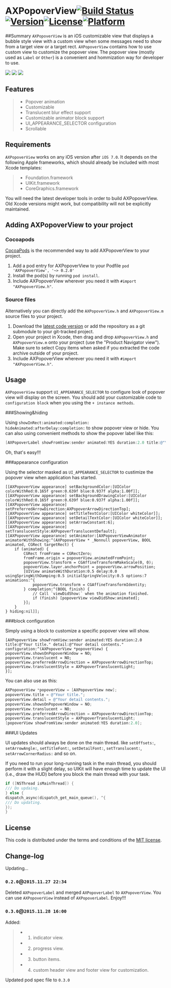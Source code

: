 

# AXPopoverView[![Build Status](https://travis-ci.org/devedbox/AXPopoverView.svg?branch=master)](https://travis-ci.org/devedbox/AXPopoverView)[![Version](https://img.shields.io/cocoapods/v/AXPopoverView.svg?style=flat)](http://cocoapods.org/pods/AXPopoverView)[![License](https://img.shields.io/cocoapods/l/AXPopoverView.svg?style=flat)](http://cocoapods.org/pods/AXPopoverView)[![Platform](https://img.shields.io/cocoapods/p/AXPopoverView.svg?style=flat)](http://cocoapods.org/pods/AXPopoverView)

##Summary
`AXPopoverView` is an iOS customizable view that displays a bubble style view with a custom view when some messages need to show from a target view or a target rect. `AXPopoverView` contains how to use custom view to customize the popover view. The popover view (mostly used as `Label` or `Other`) is a convenient and hommization way for developer to use.

[![](http://7xop5v.com1.z0.glb.clouddn.com/popover.gif)](http://7xop5v.com1.z0.glb.clouddn.com/popover.gif)
[![](http://7xop5v.com1.z0.glb.clouddn.com/movement.gif)](http://7xop5v.com1.z0.glb.clouddn.com/movement.gif)
[![](http://7xop5v.com1.z0.glb.clouddn.com/movement_2.gif)](http://7xop5v.com1.z0.glb.clouddn.com/movement_2.gif)

## Features
>* Popover animation
>* Customizable
>* Translucent blur effect support
>* Customizable animator block support
>* UI_APPEARANCE_SELECTOR configuration
>* Scrollable

## Requirements

`AXPopoverView` works on any iOS version after `iOS 7.0`. It depends on the following Apple frameworks, which should already be included with most Xcode templates:

>* Foundation.framework
>* UIKit.framework
>* CoreGraphics.framework

You will need the latest developer tools in order to build AXPopoverView. Old Xcode versions might work, but compatibility will not be explicitly maintained.

## Adding AXPopoverView to your project

### Cocoapods

[CocoaPods](http://cocoapods.org) is the recommended way to add AXPopoverView to your project.

1. Add a pod entry for AXPopoverView to your Podfile `pod 'AXPopoverView', '~> 0.2.0'`
2. Install the pod(s) by running `pod install`.
3. Include AXPopoverView wherever you need it with `#import "AXPopoverView.h"`.

### Source files

Alternatively you can directly add the `AXPopoverView.h` and `AXPopoverView.m` source files to your project.

1. Download the [latest code version](https://github.com/devedbox/AXPopoverView/archive/master.zip) or add the repository as a git submodule to your git-tracked project. 
2. Open your project in Xcode, then drag and drop `AXPopoverView.h` and `AXPopoverView.m` onto your project (use the "Product Navigator view"). Make sure to select Copy items when asked if you extracted the code archive outside of your project. 
3. Include AXPopoverView wherever you need it with `#import "AXPopoverView.h"`.

## Usage

`AXPopoverView` support `UI_APPEARANCE_SELECTOR` to configure look of popover view will display on the screen. You should add your customizable code to `configuration block` when you using the `+ instance methods`.

###Showing&hiding

Using `showInRect:animated:completion:` `hideAnimated:afterDelay:completion:` to show popover view or hide. You can also using convenient methods to show the popover label like this:
```objective-c
[AXPopoverLabel showFromView:sender animated:YES duration:2.0 title:@"Your title." detail:@"Your detail contents." configuration:nil];
```
Oh, that's easy!!!

###appearance configuration

Using the selector masked as `UI_APPEARANCE_SELECTOR` to custimize the popover view when application has started.
```objcetive-c
[[AXPopoverView appearance] setBackgroundColor:[UIColor colorWithRed:0.165f green:0.639f blue:0.937f alpha:1.00f]];
[[AXPopoverView appearance] setBackgroundDrawingColor:[UIColor colorWithRed:0.165f green:0.639f blue:0.937f alpha:1.00f]];
[[AXPopoverView appearance] setPreferredArrowDirection:AXPopoverArrowDirectionTop];
[[AXPopoverView appearance] setTitleTextColor:[UIColor whiteColor]];
[[AXPopoverView appearance] setDetailTextColor:[UIColor whiteColor]];
[[AXPopoverView appearance] setArrowConstant:6];
[[AXPopoverView appearance] setTranslucentStyle:AXPopoverTranslucentDefault];
[[AXPopoverView appearance] setAnimator:[AXPopoverViewAnimator animatorWithShowing:^(AXPopoverView * _Nonnull popoverView, BOOL animated, CGRect targetRect) {
    if (animated) {
        CGRect fromFrame = CGRectZero;
        fromFrame.origin = popoverView.animatedFromPoint;
        popoverView.transform = CGAffineTransformMakeScale(0, 0);
        popoverView.layer.anchorPoint = popoverView.arrowPosition;
        [UIView animateWithDuration:0.5 delay:0.0 usingSpringWithDamping:0.5 initialSpringVelocity:0.5 options:7 animations:^{
            popoverView.transform = CGAffineTransformIdentity;
        } completion:^(BOOL finish) {
            // Call `viewDidShow:` when the animation finished.
            if (finish) [popoverView viewDidShow:animated];
        }];
    }
} hiding:nil]];
```

###block configuration

Simply using a block to customize a specific popover view will show.
```objcetive-c
[AXPopoverView showFromView:sender animated:YES duration:2.0 title:@"Your title." detail:@"Your detail contents." configuration:^(AXPopoverView *popoverView) {
popoverView.showsOnPopoverWindow = NO;
popoverView.translucent = NO;
popoverView.preferredArrowDirection = AXPopoverArrowDirectionTop;
popoverView.translucentStyle = AXPopoverTranslucentLight;
}];
```
You can also use as this:

```objective-c
AXPopoverView *popoverView = [AXPopoverView new];
popoverView.title = @"Your title.";
popoverView.detail = @"Your detail contents.";
popoverView.showsOnPopoverWindow = NO;
popoverView.translucent = NO;
popoverView.preferredArrowDirection = AXPopoverArrowDirectionTop;
popoverView.translucentStyle = AXPopoverTranslucentLight;
[popoverView showFromView:sender animated:YES duration:2.0];
```
###UI Updates

UI updates should always be done on the main thread. like `setOffsets:`, `setArrowAngle:`, `setTitleFont:`, `setDetailFont:`, `setTranslucent:`, `setArrowCornerRadius:` and so on.

If you need to run your long-running task in the main thread, you should perform it with a slight delay, so UIKit will have enough time to update the UI (i.e., draw the HUD) before you block the main thread with your task.

```objective-c
if ([NSThread isMainThread]) {
/// Do updaing.
} else {
dispatch_async(dispatch_get_main_queue(), ^{
/// Do updating.
});
}
```


## License

This code is distributed under the terms and conditions of the [MIT license](LICENSE). 

## Change-log

Updating... 

### `0.2.0`@`2015.11.27 22:34`
Deleted `AXPopoverLabel` and merged `AXPopoverLabel` to `AXPopoverView`. You can use `AXPopoverView` instead of 
`AXPopoverLabel`. Enjoy!!!
### `0.3.0`@`2015.11.28 16:00`
Added:
>* 1. indicator view.
>* 2. progress view.
>* 3. button items.
>* 4. custom header view and footer view for customization.

Updated pod spec file to `0.3.0`


